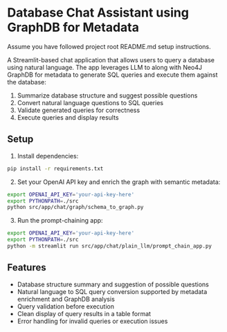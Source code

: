 # Database Chat Assistant using GraphDB for Metadata

Assume you have followed project root README.md setup instructions.

A Streamlit-based chat application that allows users to query a database using natural language. The app leverages LLM to along with 
Neo4J GraphDB for metadata to generate SQL queries and execute them against the database:

1. Summarize database structure and suggest possible questions
2. Convert natural language questions to SQL queries
3. Validate generated queries for correctness
4. Execute queries and display results

## Setup

1. Install dependencies:
```bash
pip install -r requirements.txt
```

2. Set your OpenAI API key and enrich the graph with semantic metadata:
```bash
export OPENAI_API_KEY='your-api-key-here'
export PYTHONPATH=./src
python src/app/chat/graph/schema_to_graph.py
```

3. Run the prompt-chaining app:
```bash
export OPENAI_API_KEY='your-api-key-here'
export PYTHONPATH=./src
python -m streamlit run src/app/chat/plain_llm/prompt_chain_app.py
```

## Features

- Database structure summary and suggestion of possible questions
- Natural language to SQL query conversion supported by metadata enrichment and GraphDB analysis 
- Query validation before execution
- Clean display of query results in a table format
- Error handling for invalid queries or execution issues
